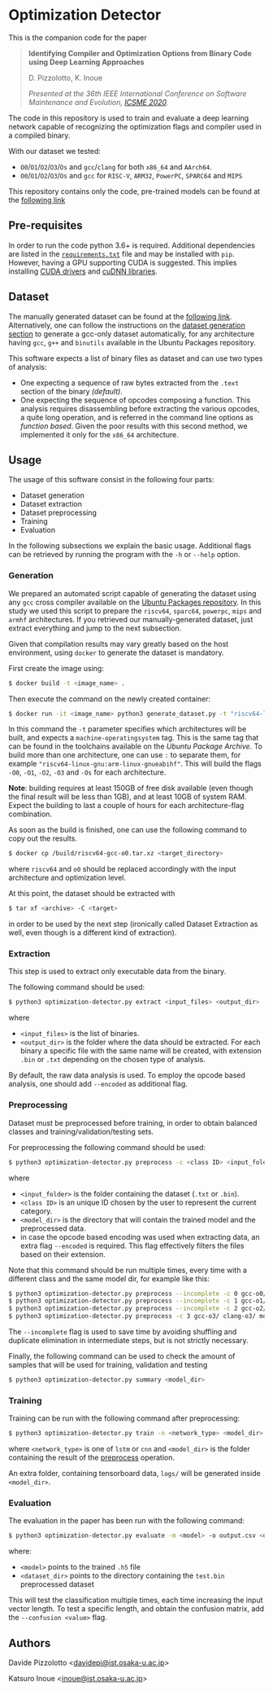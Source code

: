 # Optimization Detector
This is the companion code for the paper 
> **Identifying Compiler and Optimization Options from Binary Code using Deep
> Learning Approaches**
>
> D. Pizzolotto, K. Inoue
>
> *Presented at the 36th IEEE International Conference on Software
> Maintenance and Evolution,
> [ICSME 2020](https://icsme2020.github.io/index.html).*

The code in this repository is used to train and evaluate a deep learning
network capable of recognizing the optimization flags and compiler used in a
compiled binary.

With our dataset we tested:
- `O0`/`O1`/`O2`/`O3`/`Os` and `gcc`/`clang` for both `x86_64` and `AArch64`.
- `O0`/`O1`/`O2`/`O3`/`Os` and `gcc` for `RISC-V`, `ARM32`, `PowerPC`,
  `SPARC64` and `MIPS`
 
This repository contains only the code, pre-trained models can be found at the
[following link](https://zenodo.org/record/3865122#.X0XzttP7T_Q)
  
## Pre-requisites
In order to run the code python 3.6+ is required. Additional dependencies are
listed in the [`requirements.txt`](requirements.txt) file and may be
installed with `pip`.
However, having a GPU supporting CUDA is suggested. This implies installing 
[CUDA drivers](https://developer.nvidia.com/cuda-downloads) and
[cuDNN libraries](https://developer.nvidia.com/cudnn).

## Dataset
The manually generated dataset can be found at the 
[following link](https://zenodo.org/record/3865122#.X0XzttP7T_Q).
Alternatively, one can follow the instructions on the 
[dataset generation section](#generation) to generate a gcc-only dataset 
automatically, for any architecture having `gcc`, `g++` and `binutils`
available in the Ubuntu Packages repository.

This software expects a list of binary files as dataset and can use two
 types of analysis: 
- One expecting a sequence of raw bytes extracted from the `.text` section
of the binary *(default)*.
- One expecting the sequence of opcodes composing a function. This analysis
  requires disassembling before extracting the various opcodes, a quite long
  operation, and is referred in the command line options as *function based*.
  Given the poor results with this second method, we implemented it only for
  the `x86_64` architecture.

## Usage

The usage of this software consist in the following four parts:

- Dataset generation
- Dataset extraction
- Dataset preprocessing
- Training
- Evaluation

In the following subsections we explain the basic usage. Additional flags can
be retrieved by running the program with the `-h` or `--help` option.

### Generation

We prepared an automated script capable of generating the dataset using any
`gcc` cross compiler available on the 
[Ubuntu Packages repository](https://packages.ubuntu.com/). In this study
we used this script to prepare the `riscv64`, `sparc64`, `powerpc`, `mips` and 
`armhf` architectures. If you retrieved our manually-generated dataset, just 
extract everything and jump to the next subsection.

Given that compilation results may vary greatly based on the host environment, 
using `docker` to generate the dataset is mandatory.

First create the image using:

```bash
$ docker build -t <image_name> .
```

Then execute the command on the newly created container:

```bash
$ docker run -it <image_name> python3 generate_dataset.py -t "riscv64-linux-gnu" /build 
```

In this command the `-t` parameter specifies which architectures will be built,
and expects a `machine-operatingsystem` tag. This is the same tag that can be 
found in the toolchains available on the *Ubuntu Package Archive*. To build
more than one architecture, one can use `:` to separate them, for example
`"riscv64-linux-gnu:arm-linux-gnueabihf"`. This will build the flags `-O0`, 
`-O1`, `-O2`, `-O3` and `-Os` for each architecture.

**Note**: building requires at least 150GB of free disk available 
(even though the final result will be less than 1GB), and at least 10GB of
system RAM. Expect the building to last a couple of hours for each 
architecture-flag combination.

As soon as the build is finished, one can use the following command to copy out
the results.

```bash
$ docker cp /build/riscv64-gcc-o0.tar.xz <target_directory>
```

where `riscv64` and `o0` should be replaced accordingly with the input 
architecture and optimization level.

At this point, the dataset should be extracted with 

```bash
$ tar xf <archive> -C <target>
```

in order to be used by the next step (ironically called Dataset Extraction 
as well, even though is a different kind of extraction).

### Extraction

This step is used to extract only executable data from the binary.

The following command should be used:

 ```bash
$ python3 optimization-detector.py extract <input_files> <output_dir>
```

where

- `<input_files>` is the list of binaries.
- `<output_dir>` is the folder where the data should be extracted. For each
 binary a specific file with the same name will be created, with extension
  `.bin` or `.txt` depending on the chosen type of analysis.
 
 By default, the raw data analysis is used. To employ the opcode based
  analysis, one should add `--encoded` as additional flag.
  
 ### Preprocessing
 Dataset must be preprocessed before training, in order to obtain balanced
 classes and training/validation/testing sets. 
 
For preprocessing the following command should be used:

```bash
$ python3 optimization-detector.py preprocess -c <class ID> <input_folder> [<input_folder> ...] <model_dir> 
```

where 
- `<input_folder>` is the folder containing the dataset (`.txt` or `.bin`).
- `<class ID>` is an unique ID chosen by the user to represent the current
 category.
- `<model_dir>` is the directory that will contain the trained model and the
 preprocessed data.
- in case the opcode based encoding was used when extracting data, 
an extra flag `--encoded` is required. This flag effectively filters the files
 based on their extension.

Note that this command should be run multiple times, every time with a
 different class and the same model dir, for example like this:

 ```bash
$ python3 optimization-detector.py preprocess --incomplete -c 0 gcc-o0/ clang-o0/ model_dir/
$ python3 optimization-detector.py preprocess --incomplete -c 1 gcc-o1/ clang-o1/ model_dir/ 
$ python3 optimization-detector.py preprocess --incomplete -c 2 gcc-o2/ clang-o2/ model_dir/
$ python3 optimization-detector.py preprocess -c 3 gcc-o3/ clang-o3/ model_dir/  
 ```

The `--incomplete` flag is used to save time by avoiding shuffling and 
duplicate elimination in intermediate steps, but is not strictly necessary.

Finally, the following command can be used to check the amount of samples that 
will be used for training, validation and testing

```bash
$ python3 optimization-detector.py summary <model_dir>
```

### Training
Training can be run with the following command after preprocessing:

```bash
$ python3 optimization-detector.py train -n <network_type> <model_dir>
```

where `<network_type>` is one of `lstm` or `cnn` and `<model_dir>` is the
 folder containing the result of the [preprocess](#preprocessing) operation.

An extra folder, containing tensorboard data, `logs/` will be generated
inside `<model_dir>`.

### Evaluation

The evaluation in the paper has been run with the following command:

```bash
$ python3 optimization-detector.py evaluate -m <model> -o output.csv <dataset_dir>
```

where:

- `<model>` points to the trained `.h5` file
- `<dataset_dir>` points to the directory containing the `test.bin`
  preprocessed dataset

This will test the classification multiple times, each time increasing the
input vector length. To test a specific length, and obtain the confusion
matrix, add the `--confusion <value>` flag.

## Authors

Davide Pizzolotto <<davidepi@ist.osaka-u.ac.jp>>

Katsuro Inoue <<inoue@ist.osaka-u.ac.jp>>